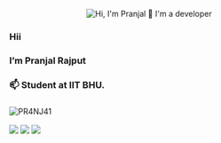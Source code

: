 <p align="center">
  <img src="https://github.com/PR4NJ41/PR4NJ41/blob/main/assets/animation.gif" alt="Hi, I'm Pranjal 👋 I'm a developer">
</p>



### Hii
### I’m **Pranjal Rajput** 
### 📫 Student at **IIT BHU**.
###  
<p align="left"> <img src="https://komarev.com/ghpvc/?username=PR4NJ41&label=Profile%20views&color=0e75b6&style=flat" alt="PR4NJ41" /> </p>

<img align="center" src="https://github-readme-stats.vercel.app/api/?username=PR4NJ41&theme=dark" />
<img align="center" src="https://github-readme-stats.vercel.app/api/top-langs/?username=PR4NJ41&theme=dark" />
<img align = "center" src="https://github-readme-streak-stats.herokuapp.com/?user=PR4NJ41&theme=vision-friendly-dark" />

